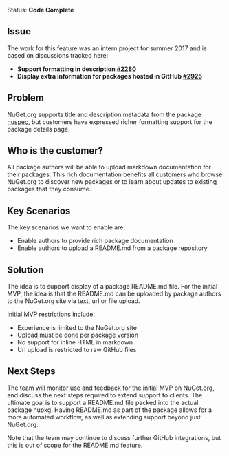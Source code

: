 Status: **Code Complete**

## Issue
The work for this feature was an intern project for summer 2017 and is based on discussions tracked here:
* **Support formatting in description [#2280](https://github.com/NuGet/NuGetGallery/issues/2280)**
* **Display extra information for packages hosted in GitHub [#2925](https://github.com/NuGet/NuGetGallery/issues/2925)**

## Problem
NuGet.org supports title and description metadata from the package [nuspec](https://docs.microsoft.com/en-us/nuget/schema/nuspec), but customers have expressed richer formatting support for the package details page.

## Who is the customer?
All package authors will be able to upload markdown documentation for their packages. This rich documentation benefits all customers who browse NuGet.org to discover new packages or to learn about updates to existing packages that they consume.

## Key Scenarios
The key scenarios we want to enable are:
* Enable authors to provide rich package documentation
* Enable authors to upload a README.md from a package repository

## Solution
The idea is to support display of a package README.md file. For the initial MVP, the idea is that the README.md can be uploaded by package authors to the NuGet.org site via text, url or file upload.

Initial MVP restrictions include:
* Experience is limited to the NuGet.org site
* Upload must be done per package version
* No support for inline HTML in markdown
* Url upload is restricted to raw GitHub files

## Next Steps
The team will monitor use and feedback for the initial MVP on NuGet.org, and discuss the next steps required to extend support to clients. The ultimate goal is to support a README.md file packed into the actual package nupkg. Having README.md as part of the package allows for a more automated workflow, as well as extending support beyond just NuGet.org.

Note that the team may continue to discuss further GitHub integrations, but this is out of scope for the README.md feature.
